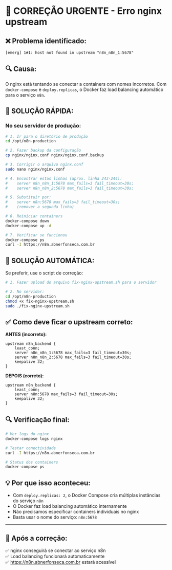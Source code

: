 # 🚨 CORREÇÃO URGENTE - Erro nginx upstream

## ❌ Problema identificado:
```
[emerg] 1#1: host not found in upstream "n8n_n8n_1:5678"
```

## 🔍 Causa:
O nginx está tentando se conectar a containers com nomes incorretos. Com `docker-compose` e `deploy.replicas`, o Docker faz load balancing automático para o serviço `n8n`.

## 🔧 SOLUÇÃO RÁPIDA:

### No seu servidor de produção:

```bash
# 1. Ir para o diretório de produção
cd /opt/n8n-production

# 2. Fazer backup da configuração
cp nginx/nginx.conf nginx/nginx.conf.backup

# 3. Corrigir o arquivo nginx.conf
sudo nano nginx/nginx.conf

# 4. Encontrar estas linhas (aprox. linha 243-244):
#    server n8n_n8n_1:5678 max_fails=3 fail_timeout=30s;
#    server n8n_n8n_2:5678 max_fails=3 fail_timeout=30s;

# 5. Substituir por:
#    server n8n:5678 max_fails=3 fail_timeout=30s;
#    (remover a segunda linha)

# 6. Reiniciar containers
docker-compose down
docker-compose up -d

# 7. Verificar se funcionou
docker-compose ps
curl -I https://n8n.abnerfonseca.com.br
```

## 🔧 SOLUÇÃO AUTOMÁTICA:

Se preferir, use o script de correção:

```bash
# 1. Fazer upload do arquivo fix-nginx-upstream.sh para o servidor

# 2. No servidor:
cd /opt/n8n-production
chmod +x fix-nginx-upstream.sh
sudo ./fix-nginx-upstream.sh
```

## ✅ Como deve ficar o upstream correto:

**ANTES (incorreto):**
```nginx
upstream n8n_backend {
    least_conn;
    server n8n_n8n_1:5678 max_fails=3 fail_timeout=30s;
    server n8n_n8n_2:5678 max_fails=3 fail_timeout=30s;
    keepalive 32;
}
```

**DEPOIS (correto):**
```nginx
upstream n8n_backend {
    least_conn;
    server n8n:5678 max_fails=3 fail_timeout=30s;
    keepalive 32;
}
```

## 🔍 Verificação final:

```bash
# Ver logs do nginx
docker-compose logs nginx

# Testar conectividade
curl -I https://n8n.abnerfonseca.com.br

# Status dos containers
docker-compose ps
```

## 💡 Por que isso aconteceu:

- Com `deploy.replicas: 2`, o Docker Compose cria múltiplas instâncias do serviço `n8n`
- O Docker faz load balancing automático internamente
- Não precisamos especificar containers individuais no nginx
- Basta usar o nome do serviço: `n8n:5678`

---

## 🚀 Após a correção:

✅ nginx conseguirá se conectar ao serviço n8n  
✅ Load balancing funcionará automaticamente  
✅ https://n8n.abnerfonseca.com.br estará acessível
